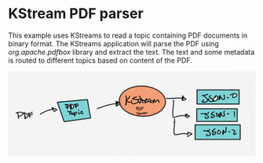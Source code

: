 # KStream PDF parser

This example uses KStreams to read a topic containing PDF documents in binary format. The KStreams application will parse the PDF using *org.apache.pdfbox* library and extract the text. The text and some metadata is routed to different topics based on content of the PDF.

![Diagram](diagram.png)